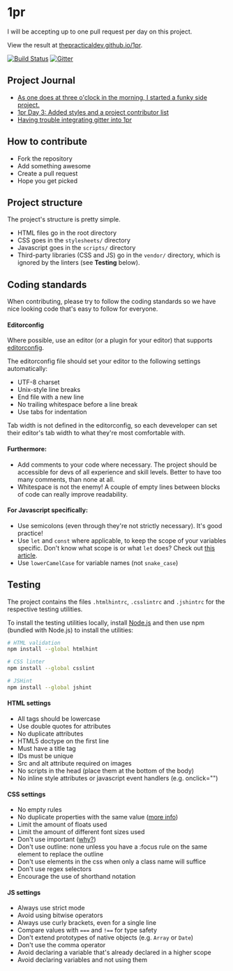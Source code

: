 # 1pr
I will be accepting up to one pull request per day on this project.

View the result at [thepracticaldev.github.io/1pr](https://thepracticaldev.github.io/1pr/).

[![Build Status](https://travis-ci.org/thepracticaldev/1pr.svg?branch=master)](https://travis-ci.org/thepracticaldev/1pr) [![Gitter](https://badges.gitter.im/thepracticaldev/1pr.svg)](https://gitter.im/thepracticaldev/1pr?utm_source=badge&utm_medium=badge&utm_campaign=pr-badge&utm_content=body_badge)

## Project Journal

- [As one does at three o'clock in the morning, I started a funky side project.](https://dev.to/ben/as-one-does-at-three-oclock-in-the-morning-i-started-a-funky-side-project)
- [1pr Day 3: Added styles and a project contributor list](https://dev.to/ben/1pr-day-3-added-styles-and-a-project-contributor-list)
- [Having trouble integrating gitter into 1pr](https://dev.to/ben/having-trouble-integrating-gitter-into-1pr)


## How to contribute
- Fork the repository
- Add something awesome
- Create a pull request
- Hope you get picked


## Project structure
The project's structure is pretty simple.

- HTML files go in the root directory
- CSS goes in the `stylesheets/` directory
- Javascript goes in the `scripts/` directory
- Third-party libraries (CSS and JS) go in the `vendor/` directory, which is ignored by the linters (see **Testing** below).


## Coding standards
When contributing, please try to follow the coding standards so we have nice looking code that's easy to follow for everyone.

#### Editorconfig
Where possible, use an editor (or a plugin for your editor) that supports [editorconfig](http://editorconfig.org/).

The editorconfig file should set your editor to the following settings automatically:
- UTF-8 charset
- Unix-style line breaks
- End file with a new line
- No trailing whitespace before a line break
- Use tabs for indentation

Tab width is not defined in the editorconfig, so each deveveloper can set their editor's tab width to what they're most comfortable with.

#### Furthermore:
- Add comments to your code where necessary. The project should be accessible for devs of all experience and skill levels. Better to have too many comments, than none at all.
- Whitespace is not the enemy! A couple of empty lines between blocks of code can really improve readability.

#### For Javascript specifically:
- Use semicolons (even through they're not strictly necessary). It's good practice!
- Use `let` and `const` where applicable, to keep the scope of your variables specific. Don't know what scope is or what `let` does? Check out [this article](https://medium.com/@MentallyFriendly/es6-an-idiots-guide-to-let-and-const-70be9691c389).
- Use `lowerCamelCase` for variable names (not `snake_case`)


## Testing
The project contains the files `.htmlhintrc`, `.csslintrc` and `.jshintrc` for the respective testing utilities.

To install the testing utilities locally, install [Node.js](https://nodejs.org/en/) and then use npm (bundled with Node.js) to install the utilities:

```Bash
# HTML validation
npm install --global htmlhint

# CSS linter
npm install --global csslint

# JSHint
npm install --global jshint
```


#### HTML settings
- All tags should be lowercase
- Use double quotes for attributes
- No duplicate attributes
- HTML5 doctype on the first line
- Must have a title tag
- IDs must be unique
- Src and alt attribute required on images
- No scripts in the head (place them at the bottom of the body)
- No inline style attributes or javascript event handlers (e.g. onclick="")

#### CSS settings
- No empty rules
- No duplicate properties with the same value ([more info](https://github.com/CSSLint/csslint/wiki/Disallow-duplicate-properties))
- Limit the amount of floats used
- Limit the amount of different font sizes used
- Don't use important ([why?](https://github.com/CSSLint/csslint/wiki/Disallow-%21important))
- Don't use outline: none unless you have a :focus rule on the same element to replace the outline
- Don't use elements in the css when only a class name will suffice
- Don't use regex selectors
- Encourage the use of shorthand notation

#### JS settings
- Always use strict mode
- Avoid using bitwise operators
- Always use curly brackets, even for a single line
- Compare values with `===` and `!==` for type safety
- Don't extend prototypes of native objects (e.g. `Array` or `Date`)
- Don't use the comma operator
- Avoid declaring a variable that's already declared in a higher scope
- Avoid declaring variables and not using them

